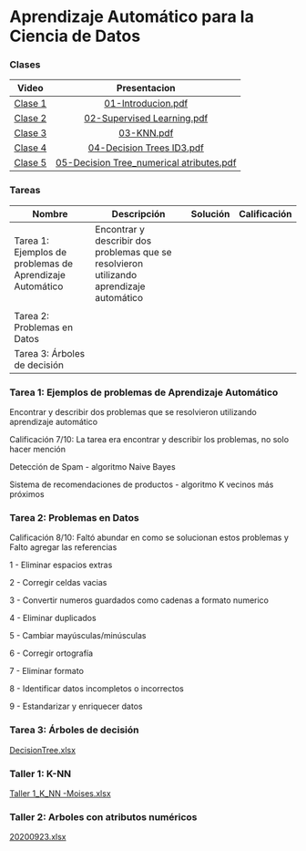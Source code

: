 
# Aprendizaje Automático para la Ciencia de Datos

### Clases

| Video    |      Presentacion      |
|----------|:-------------:|
| [Clase 1](https://www.youtube.com/watch?v=jZIRfrl6mDI) |  [01-Introducion.pdf](https://github.com/mosesmarin/Maestria-Ciencia-de-datos-e-inteligencia-de-negocios/blob/master/Aprendizaje-Automatico-Para-La-Ciencia-De-Datos/presentaciones/01-Introducion.pdf) |
| [Clase 2](https://www.youtube.com/watch?v=VbjQReNBdSk) |  [02-Supervised Learning.pdf](https://github.com/mosesmarin/Maestria-Ciencia-de-datos-e-inteligencia-de-negocios/blob/master/Aprendizaje-Automatico-Para-La-Ciencia-De-Datos/presentaciones/02-Supervised%20Learning.pdf)   |
| [Clase 3](https://www.youtube.com/watch?v=uyV0i-6n9gY) | [03-KNN.pdf](https://github.com/mosesmarin/Maestria-Ciencia-de-datos-e-inteligencia-de-negocios/blob/master/Aprendizaje-Automatico-Para-La-Ciencia-De-Datos/presentaciones/03-KNN.pdf)|
| [Clase 4](https://www.youtube.com/watch?v=8pMkhZNQFzQ) | [04-Decision Trees ID3.pdf](https://github.com/mosesmarin/Maestria-Ciencia-de-datos-e-inteligencia-de-negocios/blob/master/Aprendizaje-Automatico-Para-La-Ciencia-De-Datos/presentaciones/04-Decision%20Trees%20ID3.pdf) |
| [Clase 5](https://www.youtube.com/watch?v=Vx9ziXU3Ozs) | [05-Decision Tree_numerical atributes.pdf](https://github.com/mosesmarin/Maestria-Ciencia-de-datos-e-inteligencia-de-negocios/blob/master/Aprendizaje-Automatico-Para-La-Ciencia-De-Datos/presentaciones/05-Decision%20Tree_numerical%20atributes.pdf)|


### Tareas
|  Nombre | Descripción  |  Solución |  Calificación |
|---|---|---|---|
|  Tarea 1: Ejemplos de problemas de Aprendizaje Automático | Encontrar y describir dos problemas que se resolvieron utilizando aprendizaje automático
|   |   |
| Tarea 2: Problemas en Datos  |   |   |   |
|  Tarea 3: Árboles de decisión |   |   |   |


### Tarea 1: Ejemplos de problemas de Aprendizaje Automático

Encontrar y describir dos problemas que se resolvieron utilizando aprendizaje automático

Calificación 7/10: La tarea era encontrar y describir los problemas, no solo hacer mención

Detección de Spam - algoritmo Naive Bayes

Sistema de recomendaciones de productos - algoritmo K vecinos más próximos



### Tarea 2: Problemas en Datos

Calificación 8/10: Faltó abundar en como se solucionan estos problemas y Falto agregar las referencias

1 - Eliminar espacios extras

2 - Corregir celdas vacias

3 - Convertir numeros guardados como cadenas a formato numerico

4 - Eliminar duplicados

5 - Cambiar mayúsculas/minúsculas

6 - Corregir ortografía

7 - Eliminar formato

8 - Identificar datos incompletos o incorrectos

9 - Estandarizar y enriquecer datos


### Tarea 3: Árboles de decisión
[DecisionTree.xlsx](https://github.com/mosesmarin/Maestria-Ciencia-de-datos-e-inteligencia-de-negocios/blob/master/Aprendizaje-Automatico-Para-La-Ciencia-De-Datos/archivos/DecisionTree.xlsx)


### Taller 1: K-NN
[Taller 1_K_NN -Moises.xlsx](https://github.com/mosesmarin/Maestria-Ciencia-de-datos-e-inteligencia-de-negocios/blob/master/Aprendizaje-Automatico-Para-La-Ciencia-De-Datos/archivos/Taller%201_K_NN%20-Moises.xlsx)


### Taller 2: Arboles con atributos numéricos
[20200923.xlsx](https://github.com/mosesmarin/Maestria-Ciencia-de-datos-e-inteligencia-de-negocios/blob/master/Aprendizaje-Automatico-Para-La-Ciencia-De-Datos/archivos/20200923.xlsx)

